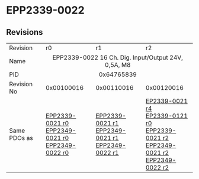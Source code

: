 # EPP2339-0022

## Revisions
<table>
<tr>
<td>Revision</td>
<td>r0</td>
<td>r1</td>
<td>r2</td>
</tr>
<tr>
<td>Name</td>
<td colspan=3 align="center">EPP2339-0022 16 Ch. Dig. Input/Output 24V, 0,5A, M8</td>
</tr>
<tr>
<td>PID</td>
<td colspan=3 align="center">0x64765839</td>
</tr>
<tr>
<td>Revision No</td>
<td>0x00100016</td>
<td>0x00110016</td>
<td>0x00120016</td>
</tr>
<tr>
<td>Same PDOs as</td>
<td><a href="EPP2339-0021.md">EPP2339-0021 r0</a><br/><a href="EPP2349-0021.md">EPP2349-0021 r0</a><br/><a href="EPP2349-0022.md">EPP2349-0022 r0</a></td>
<td><a href="EPP2339-0021.md">EPP2339-0021 r1</a><br/><a href="EPP2349-0021.md">EPP2349-0021 r1</a><br/><a href="EPP2349-0022.md">EPP2349-0022 r1</a></td>
<td><a href="EP2339-0021.md">EP2339-0021 r4</a><br/><a href="EP2339-0121.md">EP2339-0121 r0</a><br/><a href="EPP2339-0021.md">EPP2339-0021 r2</a><br/><a href="EPP2349-0021.md">EPP2349-0021 r2</a><br/><a href="EPP2349-0022.md">EPP2349-0022 r2</a></td>
</tr>
</table>
